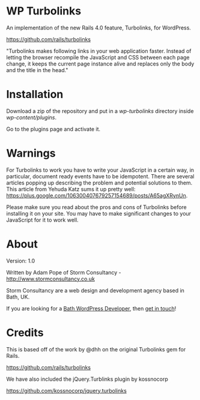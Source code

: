 WP Turbolinks
=========================

An implementation of the new Rails 4.0 feature, Turbolinks, for WordPress.

https://github.com/rails/turbolinks

"Turbolinks makes following links in your web application faster. Instead of letting the browser recompile the JavaScript and CSS between each page change, it keeps the current page instance alive and replaces only the body and the title in the head."

Installation
============

Download a zip of the repository and put in a *wp-turbolinks* directory inside
*wp-content/plugins*.

Go to the plugins page and activate it.

Warnings
========

For Turbolinks to work you have to write your JavaScript in a certain way, in particular, document ready events have to be idempotent.  There are several articles popping up describing the problem and potential solutions to them.  This article from Yehuda Katz sums it up pretty well: https://plus.google.com/106300407679257154689/posts/A65agXRynUn.

Please make sure you read about the pros and cons of Turbolinks before installing it on your site.  You may have to make significant changes to your JavaScript for it to work well.


About
=====

Version: 1.0

Written by Adam Pope of Storm Consultancy - <http://www.stormconsultancy.co.uk>

Storm Consultancy are a web design and development agency based in Bath, UK.

If you are looking for a [Bath WordPress Developer](http://www.stormconsultancy.co.uk/services/bath-wordpress-developers), then [get in touch](http://www.stormconsultancy.co.uk/contact)!

Credits
=======

This is based off of the work by @dhh on the original Turbolinks gem for Rails.

https://github.com/rails/turbolinks

We have also included the jQuery.Turblinks plugin by kossnocorp

https://github.com/kossnocorp/jquery.turbolinks